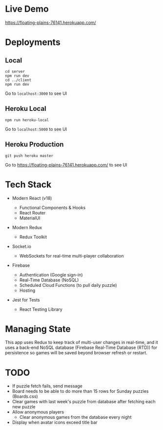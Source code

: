 # Live Demo

https://floating-plains-76141.herokuapp.com/

# Deployments

## Local
```
cd server
npm run dev
cd ../client
npm run dev
```
Go to `localhost:3000` to see UI

## Heroku Local
```
npm run heroku-local
```
Go to `localhost:5000` to see UI

## Heroku Production
```
git push heroku master
```
Go to https://floating-plains-76141.herokuapp.com/ to see UI

# Tech Stack

* Modern React (v18)
  * Functional Components & Hooks
  * React Router
  * MaterialUI 
* Modern Redux
  * Redux Toolkit
* Socket.io
  * WebSockets for real-time multi-player collaboration
* Firebase 
  * Authentication (Google sign-in)
  * Real-Time Database (NoSQL)
  * Scheduled Cloud Functions (to pull daily puzzle)
  * Hosting

* Jest for Tests
  * React Testing Library


# Managing State

This app uses Redux to keep track of multi-user changes in real-time, and it uses a back-end NoSQL database (Firebase Real-Time Database (RTD)) for persistence so games will be saved beyond browser refresh or restart. 

# TODO

* If puzzle fetch fails, send message
* Board needs to be able to do more than 15 rows for Sunday puzzles (Boards.css)
* Clear games with last week's puzzle from database after fetching each new puzzle
* Allow anonymous players
  * Clear anonymous games from the database every night
* Display when avatar icons exceed title bar




